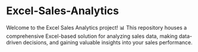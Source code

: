 # Excel-Sales-Analytics
Welcome to the Excel Sales Analytics project! 📊 This repository houses a comprehensive Excel-based solution for analyzing sales data, making data-driven decisions, and gaining valuable insights into your sales performance.
